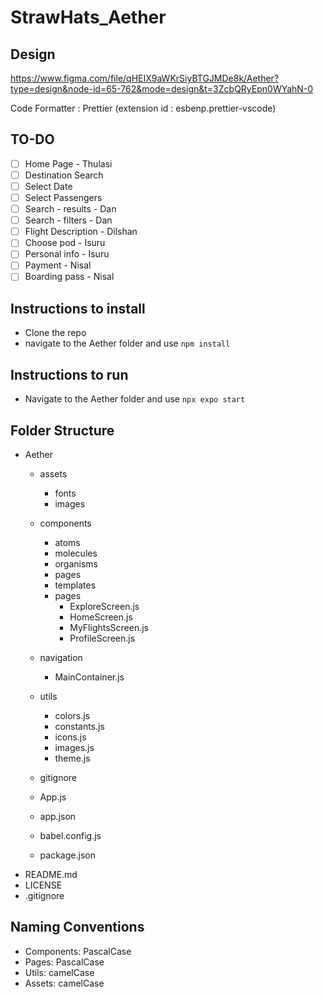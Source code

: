 # StrawHats_Aether

## Design
https://www.figma.com/file/qHEIX9aWKrSiyBTGJMDe8k/Aether?type=design&node-id=65-762&mode=design&t=3ZcbQRyEpn0WYahN-0

Code Formatter : Prettier (extension id : esbenp.prettier-vscode)
## TO-DO

- [ ] Home Page - Thulasi
- [ ] Destination Search
- [ ] Select Date
- [ ] Select Passengers
- [ ] Search - results - Dan
- [ ] Search - filters - Dan
- [ ] Flight Description - Dilshan
- [ ] Choose pod - Isuru
- [ ] Personal info - Isuru
- [ ] Payment - Nisal
- [ ] Boarding pass - Nisal
## Instructions to install

- Clone the repo
- navigate to the Aether folder and use `npm install`
## Instructions to run

- Navigate to the Aether folder and use `npx expo start`

## Folder Structure

- Aether
  - assets
    - fonts
    - images
  - components
    - atoms
    - molecules
    - organisms
    - pages
    - templates
    - pages
      - ExploreScreen.js
      - HomeScreen.js
      - MyFlightsScreen.js
      - ProfileScreen.js
  
  - navigation
    - MainContainer.js
  
  - utils
    - colors.js
    - constants.js
    - icons.js
    - images.js
    - theme.js
  - gitignore
  - App.js
  - app.json
  - babel.config.js
  - package.json
- README.md
- LICENSE
- .gitignore

## Naming Conventions

- Components: PascalCase
- Pages: PascalCase
- Utils: camelCase
- Assets: camelCase
